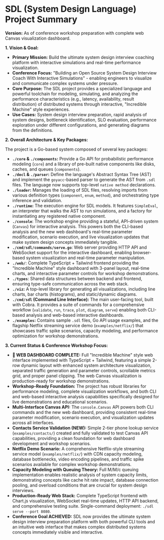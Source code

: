 # SDL (System Design Language) Project Summary

**Version:** As of conference workshop preparation with complete web Canvas visualization dashboard.

**1. Vision & Goal:**

*   **Primary Mission:** Build the ultimate system design interview coaching platform with interactive simulations and real-time performance visualization.
*   **Conference Focus:** "Building an Open Source System Design Interview Coach With Interactive Simulations" - enabling engineers to visualize and communicate complex systems under pressure.
*   **Core Purpose:** The SDL project provides a specialized language and powerful toolchain for modeling, simulating, and analyzing the performance characteristics (e.g., latency, availability, result distribution) of distributed systems through interactive, "Incredible Machine" style experiences.
*   **Use Cases:** System design interview preparation, rapid analysis of system designs, bottleneck identification, SLO evaluation, performance exploration under different configurations, and generating diagrams from the definitions.

**2. Overall Architecture & Key Packages:**

The project is a Go-based system composed of several key packages:

*   **`./core` & `./components`:** Provide a Go API for probabilistic performance modeling (`core`) and a library of pre-built native components like disks, caches, and queues (`components`).
*   **`./decl` & `./parser`:** Define the language's Abstract Syntax Tree (AST) and implement the `goyacc`-based parser to generate the AST from `.sdl` files. The language now supports top-level `native method` declarations.
*   **`./loader`:** Manages the loading of SDL files, resolving imports from various definition types (`component`, `enum`, `method`), and orchestrating type inference and validation.
*   **`./runtime`:** The execution engine for SDL models. It features `SimpleEval`, an interpreter that walks the AST to run simulations, and a factory for instantiating any registered native component.
*   **`./console`**: The workshop engine providing a stateful, API-driven system (`Canvas`) for interactive analysis. This powers both the CLI-based analysis and the new web dashboard's real-time parameter modification, scenario execution, and live visualization updates that make system design concepts immediately tangible.
*   **`./cmd/sdl/commands/serve.go`**: Web server providing HTTP API and WebSocket support for the interactive dashboard, enabling browser-based system visualization and real-time parameter manipulation.
*   **`./web/`**: Complete TypeScript + Tailwind frontend providing the "Incredible Machine" style dashboard with 3-panel layout, real-time charts, and interactive parameter controls for workshop demonstrations.
*   **`./types`**: Shared data structures between backend and frontend, ensuring type-safe communication across the web stack.
*   **`./viz`:** A top-level library for generating all visualizations, including line charts, bar charts (histograms), and static/dynamic diagrams.
*   **`./cmd/sdl` (Command Line Interface):** The main user-facing tool, built with Cobra. It provides a suite of commands for a comprehensive workflow (`validate`, `run`, `trace`, `plot`, `diagram`, `serve`) enabling both CLI-based analysis and web-based interactive dashboards.
*   **`./examples`:** Contains sample `.sdl` files, Go API usage examples, and the flagship Netflix streaming service demo (`examples/netflix/`) that showcases traffic spike scenarios, capacity modeling, and performance optimization for workshop demonstrations.

**3. Current Status & Conference Workshop Focus:**

*   **🎉 WEB DASHBOARD COMPLETE:** Full "Incredible Machine" style web interface implemented with TypeScript + Tailwind, featuring a simple 2-row dynamic layout with enhanced system architecture visualization, separated traffic generation and parameter controls, scrollable metrics grid, and proper panel clipping. The web Canvas visualization is production-ready for workshop demonstrations.
*   **Workshop-Ready Foundation:** The project has robust libraries for performance modeling, complete visualization workflows, and both CLI and web-based interactive analysis capabilities specifically designed for live demonstrations and educational scenarios.
*   **Multi-Interface Canvas API:** The `console.Canvas` API powers both CLI commands and the new web dashboard, providing consistent real-time parameter modification, scenario execution, and visualization updates across all interfaces.
*   **Contacts Service Validation (NEW):** Simple 2-tier phone lookup service (`examples/contacts/`) created and fully validated to test Canvas API capabilities, providing a clean foundation for web dashboard development and workshop scenarios.
*   **Netflix Demo Scenario:** A comprehensive Netflix-style streaming service model (`examples/netflix/`) with CDN capacity modeling, database bottlenecks, video encoding pipelines, and traffic spike scenarios available for complex workshop demonstrations.
*   **Capacity Modeling with Queuing Theory:** Full M/M/c queuing implementation enables realistic analysis of system capacity limits, demonstrating concepts like cache hit rate impact, database connection pooling, and overload conditions that are crucial for system design interviews.
*   **Production-Ready Web Stack:** Complete TypeScript frontend with Chart.js visualization, WebSocket real-time updates, HTTP API backend, and comprehensive testing suite. Single-command deployment: `./sdl serve --port 8080`.
*   **Conference Goal ACHIEVED:** SDL now provides the ultimate system design interview preparation platform with both powerful CLI tools and an intuitive web interface that makes complex distributed systems concepts immediately visible and interactive.
